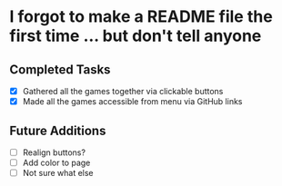 # I forgot to make a README file the first time ... but don't tell anyone

## Completed Tasks
- [x] Gathered all the games together via clickable buttons
- [x] Made all the games accessible from menu via GitHub links

## Future Additions
- [ ] Realign buttons?
- [ ] Add color to page
- [ ] Not sure what else